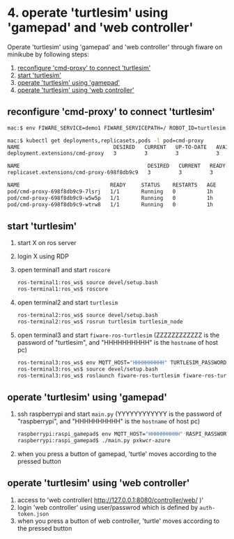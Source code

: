 # 4. operate 'turtlesim' using 'gamepad' and 'web controller'

Operate 'turtlesim' using 'gamepad' and 'web controller' through fiware on minikube by following steps:

1. [reconfigure 'cmd-proxy' to connect 'turtlesim'](#reconfigure-cmd-proxy-to-connect-turtlesim)
1. [start 'turtlesim'](#start-turtlesim)
1. [operate 'turtlesim' using 'gamepad'](#operate-turtlesim-using-gamepad)
1. [operate 'turtlesim' using 'web controller'](#operate-turtlesim-using-web-controller)

## reconfigure 'cmd-proxy' to connect 'turtlesim'

```bash
mac:$ env FIWARE_SERVICE=demo1 FIWARE_SERVICEPATH=/ ROBOT_ID=turtlesim ROBOT_TYPE=demo1 envsubst < controller/fiware-cmd-proxy.yaml | kubectl apply -f -
```

```bash
mac:$ kubectl get deployments,replicasets,pods -l pod=cmd-proxy
NAME                              DESIRED   CURRENT   UP-TO-DATE   AVAILABLE   AGE
deployment.extensions/cmd-proxy   3         3         3            3           1h

NAME                                         DESIRED   CURRENT   READY     AGE
replicaset.extensions/cmd-proxy-698f8db9c9   3         3         3         1h

NAME                             READY     STATUS    RESTARTS   AGE
pod/cmd-proxy-698f8db9c9-7lsrj   1/1       Running   0          1h
pod/cmd-proxy-698f8db9c9-w5w5p   1/1       Running   0          1h
pod/cmd-proxy-698f8db9c9-wtrw8   1/1       Running   0          1h
```

## start 'turtlesim'
1. start X on ros server
1. login X using RDP
1. open terminal1 and start `roscore`

    ```bash
    ros-terminal1:ros_ws$ source devel/setup.bash
    ros-terminal1:ros_ws$ roscore
    ```
1. open terminal2 and start `turtlesim`

    ```bash
    ros-terminal2:ros_ws$ source devel/setup.bash
    ros-terminal2:ros_ws$ rosrun turtlesim turtlesim_node
    ```
1. open terminal3 and start `fiware-ros-turtlesim` (ZZZZZZZZZZZZ is the password of "turtlesim", and "HHHHHHHHHH" is the `hostname` of host pc)

    ```bash
    ros-terminal3:ros_ws$ env MQTT_HOST="HHHHHHHHHH" TURTLESIM_PASSWORD="ZZZZZZZZZZZZ" envsubst < src/fiware-ros-turtlesim/config/params-minikube.yaml.template > src/fiware-ros-turtlesim/config/params.yaml
    ros-terminal3:ros_ws$ source devel/setup.bash
    ros-terminal3:ros_ws$ roslaunch fiware-ros-turtlesim fiware-ros-turtlesim.launch
    ```

## operate 'turtlesim' using 'gamepad'
1. ssh raspberrypi and start `main.py` (YYYYYYYYYYYY is the password of "raspberrypi", and "HHHHHHHHHH" is the `hostname` of host pc)

    ```bash
    raspberrypi:raspi_gamepad$ env MQTT_HOST="HHHHHHHHHH" RASPI_RASSWORD=YYYYYYYYYYYY envsubst < conf/pxkwcr-minikube.yaml.template > conf/pxkwcr-minikube.yaml
    raspberrypi:raspi_gamepad$ ./main.py pxkwcr-azure
    ```
1. when you press a button of gamepad, 'turtle' moves according to the pressed button

## operate 'turtlesim' using 'web controller'
1. access to 'web controller( http://127.0.0.1:8080/controller/web/ )'
1. login 'web controller' using user/passwrod which is defined by `auth-token.json`
1. when you press a button of web controller, 'turtle' moves according to the pressed button
